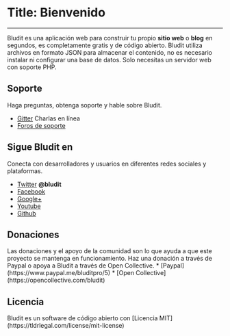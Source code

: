 # Title: Bienvenido
<!-- Position: 1 -->
---
Bludit es una aplicación web para construir tu propio **sitio web** o **blog** en segundos, es completamente gratis y de código abierto. Bludit utiliza archivos en formato JSON para almacenar el contenido, no es necesario instalar ni configurar una base de datos. Solo necesitas un servidor web con soporte PHP.

<h2 id="support">Soporte</h2>
Haga preguntas, obtenga soporte y hable sobre Bludit.

* [Gitter](https://gitter.im/bludit/support) Charlas en línea
* [Foros de soporte](https://forum.bludit.org)

<h2 id="follow-bludit">Sigue Bludit en</h2>
Conecta con desarrolladores y usuarios en diferentes redes sociales y plataformas.

* [Twitter](https://twitter.com/bludit) **@bludit**
* [Facebook](https://www.facebook.com/bluditcms)
* [Google+](https://plus.google.com/+Bluditcms)
* [Youtube](https://www.youtube.com/channel/UCuLu0Z_CHBsTiYTDz129x9Q)
* [Github](https://github.com/bludit/bludit)

<h2 id="donations">Donaciones</h2>
Las donaciones y el apoyo de la comunidad son lo que ayuda a que este proyecto se mantenga en funcionamiento. Haz una donación a través de Paypal o apoya a Bludit a través de Open Collective.
* [Paypal](https://www.paypal.me/bluditpro/5)
* [Open Collective](https://opencollective.com/bludit)

<h2 id="license">Licencia</h2>
Bludit es un software de código abierto con [Licencia MIT](https://tldrlegal.com/license/mit-license)
